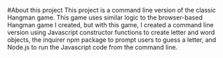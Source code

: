 #About this project
This project is a command line version of the classic Hangman game. This game uses similar logic to the browser-based Hangman game I created, but with this game, I created a command line version using Javascript constructor functions to create letter and word objects, the inquirer npm package to prompt users to guess a letter, and Node.js to run the Javascript code from the command line.